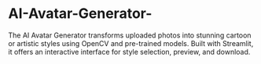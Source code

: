 # AI-Avatar-Generator-
The AI Avatar Generator transforms uploaded photos into stunning cartoon or artistic styles using OpenCV and pre-trained models. Built with Streamlit, it offers an interactive interface for style selection, preview, and download.
